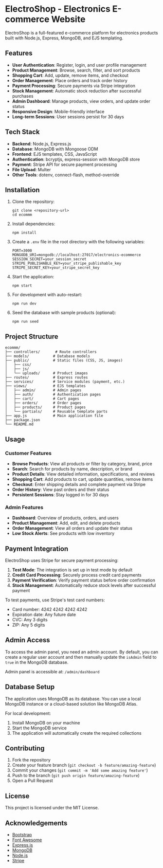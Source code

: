 # ElectroShop - Electronics E-commerce Website

ElectroShop is a full-featured e-commerce platform for electronics products built with Node.js, Express, MongoDB, and EJS templating.

## Features

- **User Authentication**: Register, login, and user profile management
- **Product Management**: Browse, search, filter, and sort products
- **Shopping Cart**: Add, update, remove items, and checkout
- **Order Management**: Place orders and track order history
- **Payment Processing**: Secure payments via Stripe integration
- **Stock Management**: Automatic stock reduction after successful purchases
- **Admin Dashboard**: Manage products, view orders, and update order status
- **Responsive Design**: Mobile-friendly interface
- **Long-term Sessions**: User sessions persist for 30 days

## Tech Stack

- **Backend**: Node.js, Express.js
- **Database**: MongoDB with Mongoose ODM
- **Frontend**: EJS templates, CSS, JavaScript
- **Authentication**: bcryptjs, express-session with MongoDB store
- **Payment**: Stripe API for secure payment processing
- **File Upload**: Multer
- **Other Tools**: dotenv, connect-flash, method-override

## Installation

1. Clone the repository:
   ```
   git clone <repository-url>
   cd ecommm
   ```

2. Install dependencies:
   ```
   npm install
   ```

3. Create a `.env` file in the root directory with the following variables:
   ```
   PORT=3000
   MONGODB_URI=mongodb://localhost:27017/electronics-ecommerce
   SESSION_SECRET=your_session_secret
   STRIPE_PUBLISHABLE_KEY=your_stripe_publishable_key
   STRIPE_SECRET_KEY=your_stripe_secret_key
   ```

4. Start the application:
   ```
   npm start
   ```

5. For development with auto-restart:
   ```
   npm run dev
   ```

6. Seed the database with sample products (optional):
   ```
   npm run seed
   ```

## Project Structure

```
ecommm/
├── controllers/       # Route controllers
├── models/           # Database models
├── public/           # Static files (CSS, JS, images)
│   ├── css/
│   ├── js/
│   └── uploads/      # Product images
├── routes/           # Express routes
├── services/         # Service modules (payment, etc.)
├── views/            # EJS templates
│   ├── admin/        # Admin pages
│   ├── auth/         # Authentication pages
│   ├── cart/         # Cart pages
│   ├── orders/       # Order pages
│   ├── products/     # Product pages
│   └── partials/     # Reusable template parts
├── app.js            # Main application file
├── package.json
└── README.md
```

## Usage

### Customer Features

- **Browse Products**: View all products or filter by category, brand, price
- **Search**: Search for products by name, description, or brand
- **Product Details**: View detailed information, specifications, and reviews
- **Shopping Cart**: Add products to cart, update quantities, remove items
- **Checkout**: Enter shipping details and complete payment via Stripe
- **Order History**: View past orders and their status
- **Persistent Sessions**: Stay logged in for 30 days

### Admin Features

- **Dashboard**: Overview of products, orders, and users
- **Product Management**: Add, edit, and delete products
- **Order Management**: View all orders and update their status
- **Low Stock Alerts**: See products with low inventory

## Payment Integration

ElectroShop uses Stripe for secure payment processing:

1. **Test Mode**: The integration is set up in test mode by default
2. **Credit Card Processing**: Securely process credit card payments
3. **Payment Verification**: Verify payment status before order confirmation
4. **Stock Management**: Automatically reduce stock levels after successful payment

To test payments, use Stripe's test card numbers:
- Card number: 4242 4242 4242 4242
- Expiration date: Any future date
- CVC: Any 3 digits
- ZIP: Any 5 digits

## Admin Access

To access the admin panel, you need an admin account. By default, you can create a regular user account and then manually update the `isAdmin` field to `true` in the MongoDB database.

Admin panel is accessible at: `/admin/dashboard`

## Database Setup

The application uses MongoDB as its database. You can use a local MongoDB instance or a cloud-based solution like MongoDB Atlas.

For local development:
1. Install MongoDB on your machine
2. Start the MongoDB service
3. The application will automatically create the required collections

## Contributing

1. Fork the repository
2. Create your feature branch (`git checkout -b feature/amazing-feature`)
3. Commit your changes (`git commit -m 'Add some amazing feature'`)
4. Push to the branch (`git push origin feature/amazing-feature`)
5. Open a Pull Request

## License

This project is licensed under the MIT License.

## Acknowledgements

- [Bootstrap](https://getbootstrap.com/)
- [Font Awesome](https://fontawesome.com/)
- [Express.js](https://expressjs.com/)
- [MongoDB](https://www.mongodb.com/)
- [Node.js](https://nodejs.org/)
- [Stripe](https://stripe.com/)

